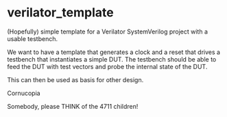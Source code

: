 # verilator_template
(Hopefully) simple template for a Verilator SystemVerilog project with
a usable testbench.

We want to have a template that generates a clock and a reset that
drives a testbench that instantiates a simple DUT. The testbench
should be able to feed the DUT with test vectors and probe the
internal state of the DUT.

This can then be used as basis for other design.


Cornucopia

Somebody, please THINK of the 4711 children!
